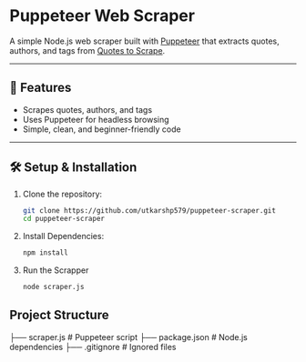 # Puppeteer Web Scraper

A simple Node.js web scraper built with [Puppeteer](https://pptr.dev/) that extracts quotes, authors, and tags from [Quotes to Scrape](http://quotes.toscrape.com).

---

## 🚀 Features
- Scrapes quotes, authors, and tags
- Uses Puppeteer for headless browsing
- Simple, clean, and beginner-friendly code

---

## 🛠️ Setup & Installation

1. Clone the repository:
   ```bash
   git clone https://github.com/utkarshp579/puppeteer-scraper.git
   cd puppeteer-scraper

2. Install Dependencies:
   ```bash
   npm install

3. Run the Scrapper
   ```bash
   node scraper.js

## Project Structure
├── scraper.js     # Puppeteer script
├── package.json   # Node.js dependencies
├── .gitignore     # Ignored files

